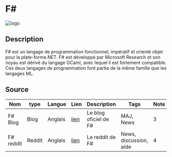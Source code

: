 # F#
![logo](https://fsharp.org/img/logo/fsharp512.png)
## Description

F# est un langage de programmation fonctionnel, impératif et orienté objet pour la plate-forme.NET. F# est développé par Microsoft Research et son noyau est dérivé du langage OCaml, avec lequel il est fortement compatible. Ces deux langages de programmation font partie de la même famille que les langages ML.

## Source

|Nom|type|Langue|Lien|Description|Tags|Note|
|---|---|---|---|---|---|---|
|F# Blog|Blog|Anglais|[lien](https://foundation.fsharp.org/announcements)|Le blog oficiel de F#|MAJ, News|3|
|F# reddit|Reddit|Anglais|[lien](https://www.reddit.com/r/fsharp/)|Le reddit de F#|News, discussion, aide|4|